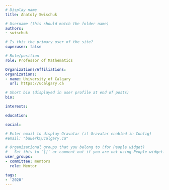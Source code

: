 ```yaml
---
# Display name
title: Anatoly Swischuk

# Username (this should match the folder name)
authors:
- swischuk

# Is this the primary user of the site?
superuser: false

# Role/position
role: Professor of Mathematics

Organizations/Affiliations:
organizations:
- name: University of Calgary
  url: https://ucalgary.ca

# Short bio (displayed in user profile at end of posts)
bio:

interests:

education:

social:

# Enter email to display Gravatar (if Gravatar enabled in Config)
#email: "bauerk@ucalgary.ca"

# Organizational groups that you belong to (for People widget)
#   Set this to `[]` or comment out if you are not using People widget.
user_groups:
- committee: mentors
  role: Mentor

tags:
- '2020'
---
```

